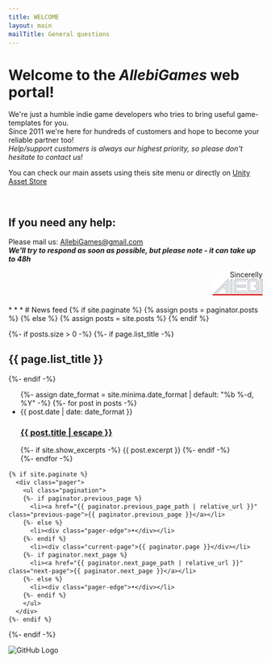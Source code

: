 ```yaml
---
title: WELCOME
layout: main
mailTitle: General questions
---
```


# Welcome to the *AllebiGames* web portal!
We're just a humble indie game developers who tries to bring useful game-templates for you. <br>
Since 2011 we're here for hundreds of customers and hope to become your reliable partner too!<br>
*Help/support customers is always our highest priority, so please don't hesitate to contact us!*

You can check our main assets using theis site menu or directly on [Unity Asset Store](https://assetstore.unity.com/publishers/757)

<br>

## If you need any help:
Please mail us:  AllebiGames@gmail.com <br>
**_We'll try to respond as soon as possible, but please note - it can take up to 48h_**
<div align="right">  
Sincerelly  <br> 
<img src="assets/images/allebi_logo_sm.png" alt="drawing" width="100"/>
</div>

<br>
* * *
# News feed
  {% if site.paginate %}
    {% assign posts = paginator.posts %}
  {% else %}
    {% assign posts = site.posts %}
  {% endif %}


  {%- if posts.size > 0 -%}
    {%- if page.list_title -%}
      <h2 class="post-list-heading">{{ page.list_title }}</h2>
    {%- endif -%}
    <ul class="post-list">
      {%- assign date_format = site.minima.date_format | default: "%b %-d, %Y" -%}
      {%- for post in posts -%}
      <li>
        <span class="post-meta">{{ post.date | date: date_format }}</span>
        <h3>
          <a class="post-link" href="{{ post.url | relative_url }}">
            {{ post.title | escape }}
          </a>
        </h3>
        {%- if site.show_excerpts -%}
          {{ post.excerpt }}
        {%- endif -%}
      </li>
      {%- endfor -%}
    </ul>

    {% if site.paginate %}
      <div class="pager">
        <ul class="pagination">
        {%- if paginator.previous_page %}
          <li><a href="{{ paginator.previous_page_path | relative_url }}" class="previous-page">{{ paginator.previous_page }}</a></li>
        {%- else %}
          <li><div class="pager-edge">•</div></li>
        {%- endif %}
          <li><div class="current-page">{{ paginator.page }}</div></li>
        {%- if paginator.next_page %}
          <li><a href="{{ paginator.next_page_path | relative_url }}" class="next-page">{{ paginator.next_page }}</a></li>
        {%- else %}
          <li><div class="pager-edge">•</div></li>
        {%- endif %}
        </ul>
      </div>
    {%- endif %}

  {%- endif -%}

![GitHub Logo](/images/logo.png)
